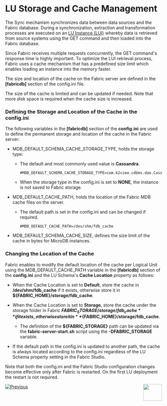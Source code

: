 # LU Storage and Cache Management

The Sync mechanism synchronizes data between data sources and the Fabric database. During a synchronization, extraction and transformation processes are executed on an [LU Instance (LUI)](/articles/01_fabric_overview/02_fabric_glossary.md#lui) whereby data is retrieved from source systems using the GET command and then loaded into the Fabric database.

Since Fabric receives multiple requests concurrently, the GET command's response time is highly important. To optimize the LUI retrieval process, Fabric uses a cache mechanism that has a predefined size limit which enables loading an instance into the memory faster.

The size and location of the cache on the Fabric server are defined in the **[fabricdb]** section of the config.ini file.

The size of the cache is limited and can be updated if needed. Note that more disk space is required when the cache size is increased.


### Defining the Storage and Location of the Cache in the config.ini

The following variables in the **[fabricdb]** section of the **config.ini** are used to define the permanent storage and location of the cache in the Fabric server:

- MDB_DEFAULT_SCHEMA_CACHE_STORAGE_TYPE, holds the storage type:
  
  - The default and most commonly used value is **Cassandra**. 
  
    ~~~
    #MDB_DEFAULT_SCHEMA_CACHE_STORAGE_TYPE=com.k2view.cdbms.dao.CassandraEntityStorage
    ~~~
  
  - When the storage type in the config.ini is set to **NONE**, the instance is not saved to Fabric storage.
  
- MDB_DEFAULT_CACHE_PATH, holds the location of the Fabric MDB cache files on the server.

  - The default path is set in the config.ini and can be changed if required.

    ~~~
    #MDB_DEFAULT_CACHE_PATH=/dev/shm/fdb_cache
    ~~~

- MDB_DEFAULT_SCHEMA_CACHE_SIZE, defines the size limit of the cache in bytes for MicroDB instances. 

### Changing the Location of the Cache 
Fabric enables to modify the default location of the cache per Logical Unit using the MDB_DEFAULT_CACHE_PATH variable in the **[fabricdb]** section of the **config.ini** and the LU Schema's **Cache Location** property as follows:

* When the Cache Location is set to **Default**, store the cache in **/dev/shm/fdb_cache** if it exists, otherwise store it in **${FABRIC_HOME}/storage/fdb_cache**. 

* When the Cache Location is set to **Storage**, store the cache under the storage folder in Fabric **${FABRIC_STORAGE}/storage/fdb_cache** if it exists, otherwise store it in **${FABRIC_HOME}/storage/fdb_cache**.
  * The definition of the **${FABRIC_STORAGE}** path can be updated via the **fabric-server-start.sh** script using the **-DFABRIC_STORAGE** variable.
* If the default path in the config.ini is updated to another path, the cache is always located according to the config.ini regardless of the LU Schema property setting in the Fabric Studio.

Note that both the config.ini and the Fabric Studio configuration changes become effective only after Fabric is restarted. On the first LU deployment the restart is not required.



[![Previous](/articles/images/Previous.png)](01_LU_storage_overview.md)[<img align="right" width="60" height="54" src="/articles/images/Next.png">](03_big_lu_storage.md) 



